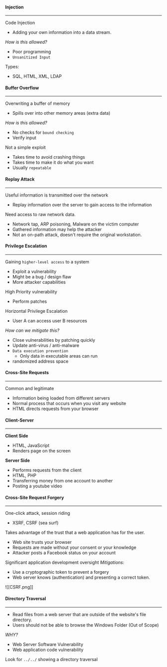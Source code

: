 
#### Injection
-----
Code Injection
- Adding your own information into a data stream.

*How is this allowed?*
- Poor programming
- `Unsanitized Input`

Types:
- SQL, HTML, XML, LDAP



#### Buffer Overflow
-----
Overwriting a buffer of memory
- Spills over into other memory areas (extra data)

*How is this allowed?*
- No checks for `bound checking`
- Verify input

Not a simple exploit
- Takes time to avoid crashing things
- Takes time to make it do what you want
- Usually `repeatable`



#### Replay Attack
-----
Useful information is transmitted over the network
- Replay information over the server to gain access to the information

Need access to raw network data.
- Network tap, ARP poisoning, Malware on the victim computer
- Gathered information may help the attacker
- Not an on-path attack, doesn't require the original workstation.



#### Privilege Escalation
------
Gaining `higher-level access` to a system
- Exploit a vulnerability
- Might be a bug / design flaw
- More attacker capabilities

High Priority vulnerability
- Perform patches

Horizontal Privilege Escalation
- User A can access user B resources

*How can we mitigate this?*
- Close vulnerabilities by patching quickly
- Update anti-virus / anti-malware
- `Data execution prevention`
	- Only data in executable areas can run
- randomized address space



#### Cross-Site Requests
----------
Common and legitimate
- Information being loaded from different servers
- Normal process that occurs when you visit any website
- HTML directs requests from your browser



#### Client-Server
----
**Client Side**
- HTML, JavaScript
- Renders page on the screen

**Server Side**
- Performs requests from the client
- HTML, PHP
- Transferring money from one account to another
- Posting a youtube video



#### Cross-Site Request Forgery
-----
One-click attack, session riding
- XSRF, CSRF (sea surf)

 Takes advantage of the trust that a web application has for the user.
 - Web site trusts your browser
 - Requests are made without your consent or your knowledge
 - Attacker posts a Facebook status on your account

Significant application development oversight
*Mitigations:*
- Use a cryptographic token to prevent a forgery
- Web server knows (authentication) and presenting a correct token.

![[CSRF.png]]


#### Directory Traversal
---
- Read files from a web server that are outside of the website's file directory.
- Users should not be able to browse the Windows Folder (Out of Scope)

*WHY?*
- Web Server Software Vulnerability
- Web application code vulnerability

Look for `../../` showing a directory traversal